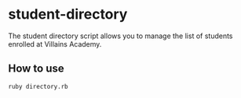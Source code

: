 # student-directory

The student directory script allows you to manage the list of students enrolled at Villains Academy. 

## How to use

```shell
ruby directory.rb
```
